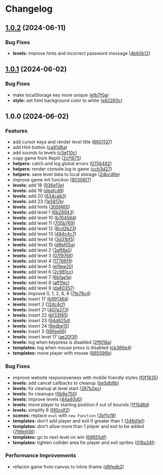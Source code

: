 # Changelog

## [1.0.2](https://github.com/remarkablegames/code-arcade/compare/v1.0.1...v1.0.2) (2024-06-11)


### Bug Fixes

* **levels:** improve hints and incorrect password message ([4b60b12](https://github.com/remarkablegames/code-arcade/commit/4b60b12bba0f494edc068a59646b2ceaafb1a251))

## [1.0.1](https://github.com/remarkablegames/code-arcade/compare/v1.0.0...v1.0.1) (2024-06-02)


### Bug Fixes

* make localStorage key more unique ([efb7f0a](https://github.com/remarkablegames/code-arcade/commit/efb7f0a03861f4160a93e8456d1d6f937e2a2fee))
* **style:** set html background color to white ([e82260c](https://github.com/remarkablegames/code-arcade/commit/e82260cdc0ff6d01b585caa2a35e51615e6080e2))

## 1.0.0 (2024-06-02)


### Features

* add cursor keys and render level title ([6601137](https://github.com/remarkablegames/code-arcade/commit/6601137dc60f998e9b48270107f058a40c651cb9))
* add Hint button ([ca91d6a](https://github.com/remarkablegames/code-arcade/commit/ca91d6a0bc27519f284f6955b6ed8dedafd0a1e7))
* add sounds to levels ([c5ef10c](https://github.com/remarkablegames/code-arcade/commit/c5ef10cb17c473ee2f2ee71f27c171ebc2e1ef03))
* copy game from Replit ([2cf1675](https://github.com/remarkablegames/code-arcade/commit/2cf1675d34c229cb5249febbf62bae30cba0ff4d))
* **helpers:** catch and log global errors ([0756482](https://github.com/remarkablegames/code-arcade/commit/075648218fb2ad3e39dba12c57b7e1c4cacd8519))
* **helpers:** render console.log in game ([ccb3d27](https://github.com/remarkablegames/code-arcade/commit/ccb3d276317e56269ac6a7cd69b92e341d5646b5))
* **helpers:** save level data to local storage ([2dbcd9e](https://github.com/remarkablegames/code-arcade/commit/2dbcd9ea043ef79dd645d302c41e0d8c0dccb021))
* improve game init function ([80306f7](https://github.com/remarkablegames/code-arcade/commit/80306f783501e44ae8774b0fde7d0cc36d179973))
* **levels:** add 18 ([936e13e](https://github.com/remarkablegames/code-arcade/commit/936e13e33dc441ba6443d4a7d1c0a66f44550a72))
* **levels:** add 19 ([deafcd9](https://github.com/remarkablegames/code-arcade/commit/deafcd9c13e17af86231d8473d40d220a3f1c2ff))
* **levels:** add 20 ([634cab3](https://github.com/remarkablegames/code-arcade/commit/634cab34ba60cc914000b9da9f086f5ab09d0945))
* **levels:** add 23 ([1e5817e](https://github.com/remarkablegames/code-arcade/commit/1e5817e25019f4768429450f9bc17cef0cf367b3))
* **levels:** add hints ([305f460](https://github.com/remarkablegames/code-arcade/commit/305f4605b34560db681d34d614115e3b1801dee3))
* **levels:** add level 1 ([6b26943](https://github.com/remarkablegames/code-arcade/commit/6b2694326fdf4582c8e46943eb37cfec78fdaa99))
* **levels:** add level 10 ([b76456d](https://github.com/remarkablegames/code-arcade/commit/b76456d86c9fc275846913dda897fde5695e4370))
* **levels:** add level 11 ([705b769](https://github.com/remarkablegames/code-arcade/commit/705b769b875f5999b7db098250f16d39898e92f0))
* **levels:** add level 12 ([8cd2b23](https://github.com/remarkablegames/code-arcade/commit/8cd2b231a8a726fbdc0ed1a234d194dd77b400ec))
* **levels:** add level 13 ([494c4c7](https://github.com/remarkablegames/code-arcade/commit/494c4c72a41b42dae504ff74e3c3b6fd5070f8de))
* **levels:** add level 14 ([3d31bf5](https://github.com/remarkablegames/code-arcade/commit/3d31bf58e1dd3bbe4ffd02bdffa3821edfacae92))
* **levels:** add level 15 ([d9bf05a](https://github.com/remarkablegames/code-arcade/commit/d9bf05afbde24a68390bd79d6f3fe8cb226e2b30))
* **levels:** add level 2 ([3aff8a5](https://github.com/remarkablegames/code-arcade/commit/3aff8a584239f53b0392b78d4d598c932db55db8))
* **levels:** add level 3 ([07f9768](https://github.com/remarkablegames/code-arcade/commit/07f97683eb23ba97f105c0f83cdee960f0d4d72e))
* **levels:** add level 4 ([17766f9](https://github.com/remarkablegames/code-arcade/commit/17766f968102c6ec4e353132880e94699628302c))
* **levels:** add level 5 ([ef9ee20](https://github.com/remarkablegames/code-arcade/commit/ef9ee20be449e58b5e9681206c26c878f3098664))
* **levels:** add level 6 ([2c981cc](https://github.com/remarkablegames/code-arcade/commit/2c981cc46f497978fc0258a5fc5a27a67a4ef49c))
* **levels:** add level 7 ([6bfae1e](https://github.com/remarkablegames/code-arcade/commit/6bfae1ea8cac1f7fab1ebf168fd551cfbe0ce1a5))
* **levels:** add level 8 ([aff1fec](https://github.com/remarkablegames/code-arcade/commit/aff1fecb654a85dfde4ceab538ee3ab7c323cca6))
* **levels:** add level 9 ([da60357](https://github.com/remarkablegames/code-arcade/commit/da603572b2e87d1cf39ea36729e7c0613591952a))
* **levels:** improve 0, 1, 2, 8, 9 ([7fe78c4](https://github.com/remarkablegames/code-arcade/commit/7fe78c44a935340effb5e132a1047b2530bf90f6))
* **levels:** insert 17 ([b991364](https://github.com/remarkablegames/code-arcade/commit/b9913645fe1b2828e35def024275108ee87d2736))
* **levels:** insert 2 ([12dc4cf](https://github.com/remarkablegames/code-arcade/commit/12dc4cf6a9f3575b44ffa9c470835f6972728805))
* **levels:** insert 21 ([407a373](https://github.com/remarkablegames/code-arcade/commit/407a37311c1b12c864e47a0355bc6643f4e9b481))
* **levels:** insert 22 ([bf33f85](https://github.com/remarkablegames/code-arcade/commit/bf33f85531336937c9e53334110eab29fce6dbf8))
* **levels:** insert 23 ([94d625d](https://github.com/remarkablegames/code-arcade/commit/94d625d2184183bbf02f5a5017d697b01aecb4ea))
* **levels:** insert 24 ([9edbe15](https://github.com/remarkablegames/code-arcade/commit/9edbe1506bfaa023f081a32389651f918a043e3a))
* **levels:** insert 3 ([98fee66](https://github.com/remarkablegames/code-arcade/commit/98fee66d95faaaae7d61d931e9e71656cdf90a18))
* **levels:** insert level 17 ([ae20f3f](https://github.com/remarkablegames/code-arcade/commit/ae20f3fba1dd1ea63cb1d6faea4f8eaf7583617a))
* **levels:** log when keypress is disabled ([2ff618a](https://github.com/remarkablegames/code-arcade/commit/2ff618ae04ed9c45ba07380ed4813abb46fe37c4))
* **templates:** log when mouse press is disabled ([cb366e4](https://github.com/remarkablegames/code-arcade/commit/cb366e4983bc138c4aa5aa0fb19c3f25aa4ecc9f))
* **templates:** move player with mouse ([885596b](https://github.com/remarkablegames/code-arcade/commit/885596be733c56075cf13e9476706dfc30844e61))


### Bug Fixes

* improve website responsiveness with mobile friendly styles ([f0f1835](https://github.com/remarkablegames/code-arcade/commit/f0f18351d7261b544abe2875c7362423064d82c0))
* **levels:** add cancel callbacks to cleanup ([be5db6b](https://github.com/remarkablegames/code-arcade/commit/be5db6ba240521380034f7d8df00615f533b05c8))
* **levels:** fix cleanup at level start ([397b2ec](https://github.com/remarkablegames/code-arcade/commit/397b2ecd1b04cc8875417bdd45d4bfda8d20fe36))
* **levels:** fix cleanups ([0b8e750](https://github.com/remarkablegames/code-arcade/commit/0b8e750407fe6db7718fd1e0fdb84baea976b54f))
* **levels:** improve levels ([44a40d0](https://github.com/remarkablegames/code-arcade/commit/44a40d0112fa053d2a58f6ba28a3424e3b44505a))
* **levels:** move player to starting position if out of bounds ([1f15d8d](https://github.com/remarkablegames/code-arcade/commit/1f15d8d27ba07397ba41537604ed073fcc955826))
* **levels:** simplify 8 ([f95cdf2](https://github.com/remarkablegames/code-arcade/commit/f95cdf2c9f50b9d788adf51fbbd1d2c44f2c176b))
* **scenes:** replace `eval` with `new Function` ([3bf1cf8](https://github.com/remarkablegames/code-arcade/commit/3bf1cf8c94ce8b7bbb9fccd02240a817349dbfcf))
* **templates:** don't add player and exit if greater than 1 ([346d1ef](https://github.com/remarkablegames/code-arcade/commit/346d1efca8aa060a0604c19cd891cabb01b707a1))
* **templates:** don't allow more than 1 player and exit to be added ([799e936](https://github.com/remarkablegames/code-arcade/commit/799e936a53b197c2031420eb05b64617fbfab677))
* **templates:** go to next level on win ([69655df](https://github.com/remarkablegames/code-arcade/commit/69655df342fe3ed21e7ecfcc7c9012847753fd72))
* **templates:** tighten collider area for player and exit sprites ([018a24f](https://github.com/remarkablegames/code-arcade/commit/018a24f2b3daa509ad697c8cc4834b4883930a46))


### Performance Improvements

* refactor game from canvas to inline iframe ([d8fedb2](https://github.com/remarkablegames/code-arcade/commit/d8fedb2371be1950c8566e53d24aa85d354c1356))
